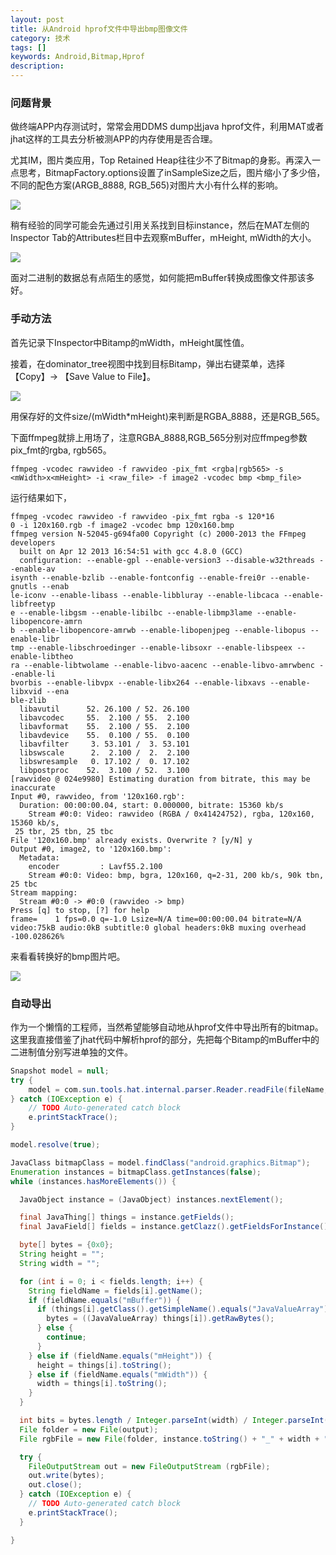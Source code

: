 ```yaml
---
layout: post
title: 从Android hprof文件中导出bmp图像文件
category: 技术
tags: []
keywords: Android,Bitmap,Hprof
description:
---
```


### 问题背景

做终端APP内存测试时，常常会用DDMS dump出java hprof文件，利用MAT或者jhat这样的工具去分析被测APP的内存使用是否合理。

尤其IM，图片类应用，Top Retained Heap往往少不了Bitmap的身影。再深入一点思考，BitmapFactory.options设置了inSampleSize之后，图片缩小了多少倍，不同的配色方案(ARGB_8888, RGB_565)对图片大小有什么样的影响。

![](..\..\..\public\img\mat-bitmap.png)

稍有经验的同学可能会先通过引用关系找到目标instance，然后在MAT左侧的Inspector Tab的Attributes栏目中去观察mBuffer，mHeight, mWidth的大小。

![](..\..\..\public\img\mat-inspector.png)

面对二进制的数据总有点陌生的感觉，如何能把mBuffer转换成图像文件那该多好。

### 手动方法

首先记录下Inspector中Bitamp的mWidth，mHeight属性值。

接着，在dominator_tree视图中找到目标Bitamp，弹出右键菜单，选择【Copy】-> 【Save Value to File】。

![](..\..\..\public\img\mat-save-value-to-file.png)

用保存好的文件size/(mWidth*mHeight)来判断是RGBA_8888，还是RGB_565。

下面ffmpeg就排上用场了，注意RGBA_8888,RGB_565分别对应ffmpeg参数pix_fmt的rgba, rgb565。

```shell
ffmpeg -vcodec rawvideo -f rawvideo -pix_fmt <rgba|rgb565> -s <mWidth>x<mHeight> -i <raw_file> -f image2 -vcodec bmp <bmp_file>
```

运行结果如下，

```shell
ffmpeg -vcodec rawvideo -f rawvideo -pix_fmt rgba -s 120*16
0 -i 120x160.rgb -f image2 -vcodec bmp 120x160.bmp
ffmpeg version N-52045-g694fa00 Copyright (c) 2000-2013 the FFmpeg developers
  built on Apr 12 2013 16:54:51 with gcc 4.8.0 (GCC)
  configuration: --enable-gpl --enable-version3 --disable-w32threads --enable-av
isynth --enable-bzlib --enable-fontconfig --enable-frei0r --enable-gnutls --enab
le-iconv --enable-libass --enable-libbluray --enable-libcaca --enable-libfreetyp
e --enable-libgsm --enable-libilbc --enable-libmp3lame --enable-libopencore-amrn
b --enable-libopencore-amrwb --enable-libopenjpeg --enable-libopus --enable-libr
tmp --enable-libschroedinger --enable-libsoxr --enable-libspeex --enable-libtheo
ra --enable-libtwolame --enable-libvo-aacenc --enable-libvo-amrwbenc --enable-li
bvorbis --enable-libvpx --enable-libx264 --enable-libxavs --enable-libxvid --ena
ble-zlib
  libavutil      52. 26.100 / 52. 26.100
  libavcodec     55.  2.100 / 55.  2.100
  libavformat    55.  2.100 / 55.  2.100
  libavdevice    55.  0.100 / 55.  0.100
  libavfilter     3. 53.101 /  3. 53.101
  libswscale      2.  2.100 /  2.  2.100
  libswresample   0. 17.102 /  0. 17.102
  libpostproc    52.  3.100 / 52.  3.100
[rawvideo @ 024e9980] Estimating duration from bitrate, this may be inaccurate
Input #0, rawvideo, from '120x160.rgb':
  Duration: 00:00:00.04, start: 0.000000, bitrate: 15360 kb/s
    Stream #0:0: Video: rawvideo (RGBA / 0x41424752), rgba, 120x160, 15360 kb/s,
 25 tbr, 25 tbn, 25 tbc
File '120x160.bmp' already exists. Overwrite ? [y/N] y
Output #0, image2, to '120x160.bmp':
  Metadata:
    encoder         : Lavf55.2.100
    Stream #0:0: Video: bmp, bgra, 120x160, q=2-31, 200 kb/s, 90k tbn, 25 tbc
Stream mapping:
  Stream #0:0 -> #0:0 (rawvideo -> bmp)
Press [q] to stop, [?] for help
frame=    1 fps=0.0 q=-1.0 Lsize=N/A time=00:00:00.04 bitrate=N/A
video:75kB audio:0kB subtitle:0 global headers:0kB muxing overhead -100.028626%
```

来看看转换好的bmp图片吧。

![](..\..\..\public\img\bmp-120-160.bmp)

### 自动导出

作为一个懒惰的工程师，当然希望能够自动地从hprof文件中导出所有的bitmap。
这里我直接借鉴了jhat代码中解析hprof的部分，先把每个Bitamp的mBuffer中的二进制值分别写进单独的文件。

```java
Snapshot model = null;
try {
	model = com.sun.tools.hat.internal.parser.Reader.readFile(fileName, true, 0);
} catch (IOException e) {
	// TODO Auto-generated catch block
	e.printStackTrace();
}

model.resolve(true);

JavaClass bitmapClass = model.findClass("android.graphics.Bitmap");
Enumeration instances = bitmapClass.getInstances(false);
while (instances.hasMoreElements()) {

  JavaObject instance = (JavaObject) instances.nextElement();

  final JavaThing[] things = instance.getFields();
  final JavaField[] fields = instance.getClazz().getFieldsForInstance();

  byte[] bytes = {0x0};
  String height = "";
  String width = "";

  for (int i = 0; i < fields.length; i++) {
  	String fieldName = fields[i].getName();
    if (fieldName.equals("mBuffer")) {
      if (things[i].getClass().getSimpleName().equals("JavaValueArray")) {
        bytes = ((JavaValueArray) things[i]).getRawBytes();
      } else {
        continue;
      }
    } else if (fieldName.equals("mHeight")) {
      height = things[i].toString();
    } else if (fieldName.equals("mWidth")) {
      width = things[i].toString();
    }
  }

  int bits = bytes.length / Integer.parseInt(width) / Integer.parseInt(height) * 8;
  File folder = new File(output);
  File rgbFile = new File(folder, instance.toString() + "_" + width + "x" + height + "_" + bits + ".rgb");

  try {
    FileOutputStream out = new FileOutputStream (rgbFile);
    out.write(bytes);
    out.close();
  } catch (IOException e) {
    // TODO Auto-generated catch block
    e.printStackTrace();
  }

}
```

